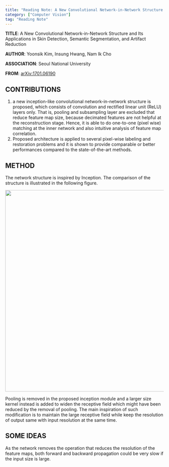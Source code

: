 ```yaml
---
title: "Reading Note: A New Convolutional Network-in-Network Structure and Its Applications in Skin Detection, Semantic Segmentation, and Artifact Reduction"
category: ["Computer Vision"]
tag: "Reading Note"
---
```


**TITLE**: A New Convolutional Network-in-Network Structure and Its Applications in Skin Detection, Semantic Segmentation, and Artifact Reduction

**AUTHOR**: Yoonsik Kim, Insung Hwang, Nam Ik Cho

**ASSOCIATION**: Seoul National University

**FROM**: [arXiv:1701.06190](https://arxiv.org/abs/1701.06190)

## CONTRIBUTIONS ##

1. a new inception-like convolutional network-in-network structure is proposed, which consists of convolution and rectified linear unit (ReLU) layers only. That is, pooling and subsampling layer are excluded that reduce feature map size, because decimated features are not helpful at the reconstruction stage. Hence, it is able to do one-to-one (pixel wise) matching at the inner network and also intuitive analysis of feature map correlation.
2. Proposed architecture is applied to several pixel-wise labeling and restoration problems and it is shown to provide comparable or better performances compared to the state-of-the-art methods.

## METHOD ##

The network structure is inspired by Inception. The comparison of the structure is illustrated in the following figure.

<img class="img-responsive center-block" src="https://raw.githubusercontent.com/joshua19881228/my_blogs/master/Computer_Vision/Reading_Note/figures/20170124.jpg" alt="" width="640"/>

Pooling is removed in the proposed inception module and a larger size kernel instead is added to widen the receptive field which might have been reduced by the removal of pooling. The main inspiration of such modification is to maintain the large receptive field while keep the resolution of output same with input resolution at the same time.

## SOME IDEAS ##

As the network removes the operation that reduces the resolution of the feature maps, both forward and backward propagation could be very slow if the input size is large.